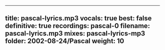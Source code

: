 
---
title: pascal-lyrics.mp3
vocals: true
best: false
definitive: true
recordings: pascal-0
filename: pascal-lyrics.mp3
mixes: pascal-lyrics-mp3
folder: 2002-08-24/Pascal
weight: 10
---
